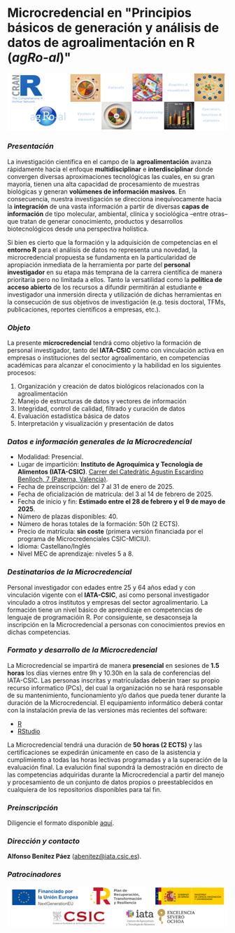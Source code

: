 # Microcredencial en "Principios básicos de generación y análisis de datos de agroalimentación en R (*agRo-al*)"
![](agroal_banner.png "agRoalMC banner")

### *Presentación*

La investigación científica en el campo de la **agroalimentación** avanza rápidamente hacia el enfoque **multidisciplinar** e **interdisciplinar** donde convergen diversas aproximaciones tecnológicas las cuales, en su gran mayoría, tienen una alta capacidad de procesamiento de muestras biológicas y generan **volúmenes de información masivos**. En consecuencia, nuestra investigación se direcciona inequívocamente hacia la **integración** de una vasta información a partir de diversas **capas de información** de tipo molecular, ambiental, clínica y sociológica –entre otras– que tratan de generar conocimiento, productos y desarrollos biotecnológicos desde una perspectiva holística.

Si bien es cierto que la formación y la adquisición de competencias en el **entorno R** para el análisis de datos no representa una novedad, la microcredencial propuesta se fundamenta en la particularidad de apropiación inmediata de la herramienta por parte del **personal investigador** en su etapa más temprana de la carrera científica de manera prioritaria pero no limitada a ellos. Tanto la versatilidad como la **política de acceso abierto** de los recursos a difundir permitirán al estudiante e investigador una inmersión directa y utilización de dichas herramientas en la consecución de sus objetivos de investigación (e.g. tesis doctoral, TFMs, publicaciones, reportes científicos a empresas, etc.). 

### *Objeto*

La presente **microcredencial** tendrá como objetivo la formación de personal investigador, tanto del **IATA-CSIC** como con vinculación activa en empresas o instituciones del sector agroalimentario, en competencias académicas para  alcanzar el conocimiento y la habilidad en los siguientes procesos:

<!-- unordered lists -->
1. Organización y creación de datos biológicos relacionados con la agroalimentación
2. Manejo de estructuras de datos y vectores de información
3. Integridad, control de calidad, filtrado y curación de datos
4. Evaluación estadística básica de datos
5. Interpretación y visualización y presentación de datos

### *Datos e información generales de la Microcredencial*

<!-- unordered lists -->
* Modalidad: Presencial.
* Lugar de impartición: **Instituto de Agroquímica y Tecnología de Alimentos (IATA-CSIC)**. [Carrer del Catedràtic Agustín Escardino Benlloch, 7 (Paterna, Valencia)](https://g.co/kgs/LRrDs2k).
* Fecha de preinscripción: del 7 al 31 de enero de 2025.
* Fecha de oficialización de matrícula: del 3 al 14 de febrero de 2025.
* Fecha de inicio y fin: **Estimado entre el 28 de febrero y el 9 de mayo de 2025**.
* Número de plazas disponibles: 40.
* Número de horas totales de la formación: 50h (2 ECTS).
* Precio de matrícula: **sin coste** (primera versión financiada por el programa de Microcredenciales CSIC-MICIU).
* Idioma: Castellano/Inglés
* Nivel MEC de aprendizaje: niveles 5 a 8.

### *Destinatarios de la Microcredencial*

Personal investigador con edades entre 25 y  64 años edad y con vinculación vigente con el **IATA-CSIC**, así como personal investigador vinculado a otros institutos y empresas del sector agroalimentario. La formación tiene un nivel básico de aprendizaje en competencias de lenguaje de programacióin R. Por consiguiente, se desaconseja la inscripción en la Microcredencial a personas con conocimientos previos en dichas competencias.

### *Formato y desarrollo de la Microcredencial*

La Microcredencial se impartirá de manera **presencial** en sesiones de **1.5 horas** los días viernes entre 9h y 10.30h en la sala de conferencias del IATA-CSIC. Las personas inscritas y matriculadas deberán traer su propio recurso informatico (PCs), del cual la organización no se hará responsable de su mantenimiento, funcionamiento y/o daños que pueda tener durante la duración de la Microcredencial. El equipamiento informático deberá contar con la instalación previa de las versiones más recientes del software:

<!-- unordered lists -->
* [R](https://cran.r-project.org/)
* [RStudio](https://posit.co/download/rstudio-desktop/)

La Microcredencial tendrá una duración de **50 horas (2 ECTS)** y las certificaciones se expedirán únicamente en caso de la asistencia y cumplimiento a todas las horas lectivas programadas y a la superación de la evaluación final. La evalución final supondrá la demostración en directo de las competencias adquiridas durante la Microcredencial a partir del manejo y procesamiento de un conjunto de datos propios o preestablecidos en cualquiera de los repositorios disponibles para tal fin.

### *Preinscripción*

Diligencie el formato disponible [aquí](https://saco.csic.es/apps/forms/s/epPWzsqXNYRfzPTiZZkQXmqb).

### *Dirección y contacto*

**Alfonso Benítez Páez** (abenitez@iata.csic.es).

### *Patrocinadores*
![](agroal_support.png "agRoalMC support")
